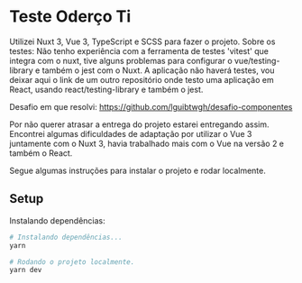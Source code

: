 # Teste Oderço Ti
Utilizei Nuxt 3, Vue 3, TypeScript e SCSS para fazer o projeto.
Sobre os testes:
Não tenho experiência com a ferramenta de testes 'vitest' que integra com o nuxt, tive alguns problemas para configurar o vue/testing-library e também o jest com o Nuxt.
A aplicação não haverá testes, vou deixar aqui o link de um outro repositório onde testo uma aplicação em React, usando react/testing-library e também o jest.

Desafio em que resolvi: https://github.com/lguibtwgh/desafio-componentes

Por não querer atrasar a entrega do projeto estarei entregando assim.
Encontrei algumas dificuldades de adaptação por utilizar o Vue 3 juntamente com o Nuxt 3, havia trabalhado mais com o Vue na versão 2 e também o React.

Segue algumas instruções para instalar o projeto e rodar localmente.

## Setup

Instalando dependências:

```bash
# Instalando dependências...
yarn

# Rodando o projeto localmente.
yarn dev
```
